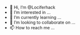 - 👋 Hi, I’m @Lociferhack
- 👀 I’m interested in ...
- 🌱 I’m currently learning ...
- 💞️ I’m looking to collaborate on ...
- 📫 How to reach me ...

<!---
Lociferhack/Lociferhack is a ✨ special ✨ repository because its `README.md` (this file) appears on your GitHub profile.
You can click the Preview link to take a look at your changes.
--->
